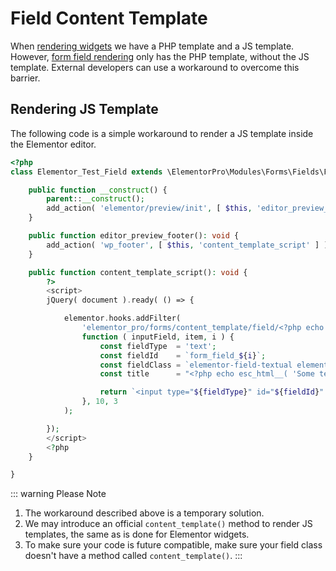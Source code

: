 # Field Content Template

<Badge type="tip" vertical="top" text="Elementor Pro" /> <Badge type="warning" vertical="top" text="Advanced" />

When [rendering widgets](./../widgets/widget-rendering/) we have a PHP template and a JS template. However, [form field rendering](./field-render/) only has the PHP template, without the JS template. External developers can use a workaround to overcome this barrier.

## Rendering JS Template

The following code is a simple workaround to render a JS template inside the Elementor editor.

```php
<?php
class Elementor_Test_Field extends \ElementorPro\Modules\Forms\Fields\Field_Base {

	public function __construct() {
		parent::__construct();
		add_action( 'elementor/preview/init', [ $this, 'editor_preview_footer' ] );
	}

	public function editor_preview_footer(): void {
		add_action( 'wp_footer', [ $this, 'content_template_script' ] );
	}

	public function content_template_script(): void {
		?>
		<script>
		jQuery( document ).ready( () => {

			elementor.hooks.addFilter(
				'elementor_pro/forms/content_template/field/<?php echo $this->get_type(); ?>',
				function ( inputField, item, i ) {
					const fieldType  = 'text';
					const fieldId    = `form_field_${i}`;
					const fieldClass = `elementor-field-textual elementor-field ${item.css_classes}`;
					const title      = "<?php echo esc_html__( 'Some text...', 'textdomain' ); ?>";

					return `<input type="${fieldType}" id="${fieldId}" class="${fieldClass}" title="${title}">`;
				}, 10, 3
			);

		});
		</script>
		<?php
	}

}
```

::: warning Please Note
1. The workaround described above is a temporary solution.
2. We may introduce an official `content_template()` method to render JS templates, the same as is done for Elementor widgets.
3. To make sure your code is future compatible, make sure your field class doesn't have a method called `content_template()`.
:::
